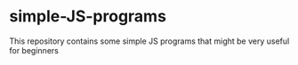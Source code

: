 # simple-JS-programs
This repository contains some simple JS programs that might be very useful for beginners

